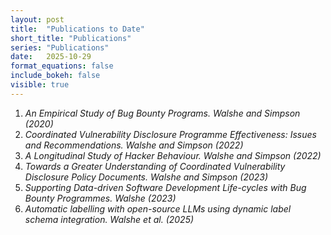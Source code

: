 ```yaml
---
layout: post
title:  "Publications to Date"
short_title: "Publications"
series: "Publications"
date:   2025-10-29
format_equations: false
include_bokeh: false
visible: true
---
```


<ol>
<li id="cite-empirical-study">
    <span><cite>An Empirical Study of Bug Bounty Programs. Walshe and Simpson (2020)</cite></span>
</li>

<li id="cite-qual-study">
    <span><cite>Coordinated Vulnerability Disclosure Programme Effectiveness: Issues and Recommendations. Walshe and Simpson (2022)</cite></span>
</li>

<li id="cite-longitudinal-study">
    <span><cite>A Longitudinal Study of Hacker Behaviour. Walshe and Simpson (2022)</cite></span>
</li>

<li id="cite-policy-study">
    <span><cite>Towards a Greater Understanding of Coordinated Vulnerability Disclosure Policy Documents. Walshe and Simpson (2023)</cite></span>
</li>

<li id="cite-thesis">
    <span><cite>Supporting Data-driven Software Development Life-cycles with Bug Bounty Programmes. Walshe (2023)</cite></span>
</li>

<li id="cite-auto-label">
    <span><cite>Automatic labelling with open-source LLMs using dynamic label schema integration. Walshe et al. (2025)</cite></span>
</li>


